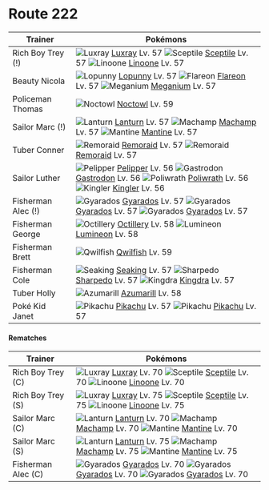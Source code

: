 # Route 222

Trainer                    | Pokémons
---                        | ---
Rich Boy Trey (!)          | ![][405]  [Luxray] Lv. 57  ![][254]  [Sceptile] Lv. 57  ![][264]  [Linoone] Lv. 57
Beauty Nicola              | ![][428]  [Lopunny] Lv. 57  ![][136]  [Flareon] Lv. 57  ![][154]  [Meganium] Lv. 57
Policeman Thomas           | ![][164]  [Noctowl] Lv. 59
Sailor Marc (!)            | ![][171]  [Lanturn] Lv. 57  ![][068]  [Machamp] Lv. 57  ![][226]  [Mantine] Lv. 57
Tuber Conner               | ![][223]  [Remoraid] Lv. 57  ![][223]  [Remoraid] Lv. 57
Sailor Luther              | ![][279]  [Pelipper] Lv. 56  ![][423]  [Gastrodon] Lv. 56  ![][062]  [Poliwrath] Lv. 56 <br> ![][099]  [Kingler] Lv. 56
Fisherman Alec (!)         | ![][130]  [Gyarados] Lv. 57  ![][130]  [Gyarados] Lv. 57  ![][130]  [Gyarados] Lv. 57
Fisherman George           | ![][224]  [Octillery] Lv. 58  ![][457]  [Lumineon] Lv. 58
Fisherman Brett            | ![][211]  [Qwilfish] Lv. 59
Fisherman Cole             | ![][119]  [Seaking] Lv. 57  ![][319]  [Sharpedo] Lv. 57  ![][230]  [Kingdra] Lv. 57
Tuber Holly                | ![][184]  [Azumarill] Lv. 58
Poké Kid Janet             | ![][025]  [Pikachu] Lv. 57  ![][025]  [Pikachu] Lv. 57

#### Rematches

Trainer                    | Pokémons
---                        | ---
Rich Boy Trey (C)          | ![][405]  [Luxray] Lv. 70  ![][254]  [Sceptile] Lv. 70  ![][264]  [Linoone] Lv. 70
Rich Boy Trey (S)          | ![][405]  [Luxray] Lv. 75  ![][254]  [Sceptile] Lv. 75  ![][264]  [Linoone] Lv. 75
Sailor Marc (C)            | ![][171]  [Lanturn] Lv. 70  ![][068]  [Machamp] Lv. 70  ![][226]  [Mantine] Lv. 70
Sailor Marc (S)            | ![][171]  [Lanturn] Lv. 75  ![][068]  [Machamp] Lv. 75  ![][226]  [Mantine] Lv. 75
Fisherman Alec (C)         | ![][130]  [Gyarados] Lv. 70  ![][130]  [Gyarados] Lv. 70  ![][130]  [Gyarados] Lv. 70


[025]: https://raw.githubusercontent.com/PokeAPI/sprites/master/sprites/pokemon/25.png "Pikachu"
[062]: https://raw.githubusercontent.com/PokeAPI/sprites/master/sprites/pokemon/62.png "Poliwrath"
[068]: https://raw.githubusercontent.com/PokeAPI/sprites/master/sprites/pokemon/68.png "Machamp"
[099]: https://raw.githubusercontent.com/PokeAPI/sprites/master/sprites/pokemon/99.png "Kingler"
[119]: https://raw.githubusercontent.com/PokeAPI/sprites/master/sprites/pokemon/119.png "Seaking"
[130]: https://raw.githubusercontent.com/PokeAPI/sprites/master/sprites/pokemon/130.png "Gyarados"
[136]: https://raw.githubusercontent.com/PokeAPI/sprites/master/sprites/pokemon/136.png "Flareon"
[154]: https://raw.githubusercontent.com/PokeAPI/sprites/master/sprites/pokemon/154.png "Meganium"
[164]: https://raw.githubusercontent.com/PokeAPI/sprites/master/sprites/pokemon/164.png "Noctowl"
[171]: https://raw.githubusercontent.com/PokeAPI/sprites/master/sprites/pokemon/171.png "Lanturn"
[184]: https://raw.githubusercontent.com/PokeAPI/sprites/master/sprites/pokemon/184.png "Azumarill"
[211]: https://raw.githubusercontent.com/PokeAPI/sprites/master/sprites/pokemon/211.png "Qwilfish"
[223]: https://raw.githubusercontent.com/PokeAPI/sprites/master/sprites/pokemon/223.png "Remoraid"
[224]: https://raw.githubusercontent.com/PokeAPI/sprites/master/sprites/pokemon/224.png "Octillery"
[226]: https://raw.githubusercontent.com/PokeAPI/sprites/master/sprites/pokemon/226.png "Mantine"
[230]: https://raw.githubusercontent.com/PokeAPI/sprites/master/sprites/pokemon/230.png "Kingdra"
[254]: https://raw.githubusercontent.com/PokeAPI/sprites/master/sprites/pokemon/254.png "Sceptile"
[264]: https://raw.githubusercontent.com/PokeAPI/sprites/master/sprites/pokemon/264.png "Linoone"
[279]: https://raw.githubusercontent.com/PokeAPI/sprites/master/sprites/pokemon/279.png "Pelipper"
[319]: https://raw.githubusercontent.com/PokeAPI/sprites/master/sprites/pokemon/319.png "Sharpedo"
[405]: https://raw.githubusercontent.com/PokeAPI/sprites/master/sprites/pokemon/405.png "Luxray"
[423]: https://raw.githubusercontent.com/PokeAPI/sprites/master/sprites/pokemon/423.png "Gastrodon"
[428]: https://raw.githubusercontent.com/PokeAPI/sprites/master/sprites/pokemon/428.png "Lopunny"
[457]: https://raw.githubusercontent.com/PokeAPI/sprites/master/sprites/pokemon/457.png "Lumineon"
[Pikachu]: pokemon_changes/025/
[Poliwrath]: pokemon_changes/062/
[Machamp]: pokemon_changes/068/
[Kingler]: pokemon_changes/099/
[Seaking]: pokemon_changes/119/
[Gyarados]: pokemon_changes/130/
[Flareon]: pokemon_changes/136/
[Meganium]: pokemon_changes/154/
[Noctowl]: pokemon_changes/164/
[Lanturn]: pokemon_changes/171/
[Azumarill]: pokemon_changes/184/
[Qwilfish]: pokemon_changes/211/
[Remoraid]: pokemon_changes/223/
[Octillery]: pokemon_changes/224/
[Mantine]: pokemon_changes/226/
[Kingdra]: pokemon_changes/230/
[Sceptile]: pokemon_changes/254/
[Linoone]: pokemon_changes/264/
[Pelipper]: pokemon_changes/279/
[Sharpedo]: pokemon_changes/319/
[Luxray]: pokemon_changes/405/
[Gastrodon]: pokemon_changes/423/
[Lopunny]: pokemon_changes/428/
[Lumineon]: pokemon_changes/457/
